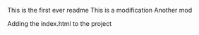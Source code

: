 This is the first ever readme
This is a modification
Another mod

Adding the index.html to the project
